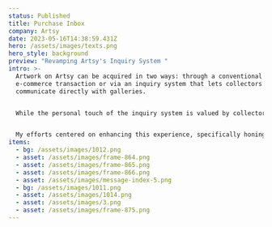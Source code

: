 ```yaml
---
status: Published
title: Purchase Inbox
company: Artsy
date: 2023-05-16T14:38:59.431Z
hero: /assets/images/texts.png
hero_style: background
preview: "Revamping Artsy's Inquiry System "
intro: >-
  Artwork on Artsy can be acquired in two ways: through a conventional
  e-commerce transaction or via an inquiry system that lets collectors
  communicate directly with galleries.


  While the personal touch of the inquiry system is valued by collectors, feedback indicated that it could sometimes be unwieldy, lengthy, or daunting. An analysis of user engagement revealed that many were opting out of the inquiry purchase route.


  My efforts centered on enhancing this experience, specifically honing in on the initial inquiry—the inaugural message a user sends to a gallery.
items:
  - bg: /assets/images/1012.png
  - asset: /assets/images/frame-864.png
  - asset: /assets/images/frame-865.png
  - asset: /assets/images/frame-866.png
  - asset: /assets/images/message-index-5.png
  - bg: /assets/images/1011.png
  - asset: /assets/images/1014.png
  - asset: /assets/images/3.png
  - asset: /assets/images/frame-875.png
---
```

